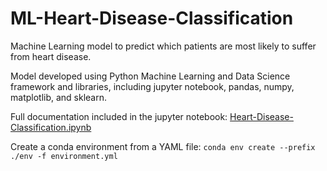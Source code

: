 # ML-Heart-Disease-Classification
Machine Learning model to predict which patients are most likely to suffer from heart disease.

Model developed using Python Machine Learning and Data Science framework and libraries, including jupyter notebook, pandas, numpy, matplotlib, and sklearn.

Full documentation included in the jupyter notebook: <a href="https://github.com/JHarrisJoshua/ML-Heart-Disease-Classification/blob/main/Heart-Disease-Classification.ipynb">Heart-Disease-Classification.ipynb<a>

Create a conda environment from a YAML file:
`conda env create --prefix ./env -f environment.yml`

